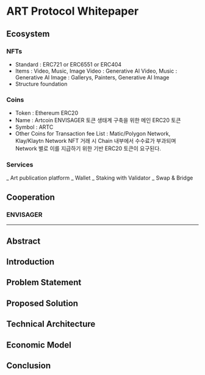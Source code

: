 # ART Protocol Whitepaper

## Ecosystem
### NFTs
- Standard : ERC721 or ERC6551 or ERC404
- Items : Video, Music, Image
    Video : Generative AI Video, 
    Music : Generative AI
    Image : Gallerys, Painters, Generative AI Image 
- Structure
	  foundation
### Coins
- Token : Ethereum ERC20
- Name : Artcoin
    ENVISAGER 토큰 생태계 구축을 위한 메인 ERC20 토큰
- Symbol : ARTC
- Other Coins for Transaction fee
    List : Matic/Polygon Network, Klay/Klaytn Network
    NFT 거래 시 Chain 내부에서 수수료가 부과되며 Network 별로 이를 지급하기 위한 기반 ERC20 토큰이 요구된다.
### Services
_ Art publication platform
_ Wallet
_ Staking with Validator
_ Swap & Bridge


## Cooperation
### ENVISAGER
---------------------------------

## Abstract

## Introduction

## Problem Statement

## Proposed Solution

## Technical Architecture

## Economic Model

## Conclusion